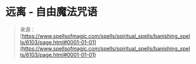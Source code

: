 <!--yml

category: 未分类

date: 2024-06-12 18:40:38

-->

# 远离 - 自由魔法咒语

> 来源：[https://www.spellsofmagic.com/spells/spiritual_spells/banishing_spells/6103/page.html#0001-01-01](https://www.spellsofmagic.com/spells/spiritual_spells/banishing_spells/6103/page.html#0001-01-01)
